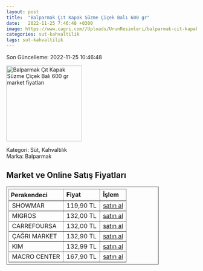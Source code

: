 ```yaml
---
layout: post
title:  "Balparmak Çıt Kapak Süzme Çiçek Balı 600 gr"
date:   2022-11-25 7:46:48 +0300
image: https://www.cagri.com//Uploads/UrunResimleri/balparmak-cit-kapak-suzme-cicek-bali-600-7822.jpg
categories: sut-kahvaltilik
tags: sut-kahvaltilik
---
```


Son Güncelleme: 2022-11-25 10:46:48

<img src="https://www.cagri.com//Uploads/UrunResimleri/balparmak-cit-kapak-suzme-cicek-bali-600-7822.jpg" width="200" alt="Balparmak Çıt Kapak Süzme Çiçek Balı 600 gr market fiyatları" />

Kategori: Süt, Kahvaltılık
<br />
Marka: Balparmak

<h2>Market ve Online Satış Fiyatları</h2>

<table border="1" style="padding: 5px;width:80%;">
  <tr>
    <td style="padding: 5px;"><strong>Perakendeci</strong></td>
    <td><strong>Fiyat</strong></td>
    <td><strong>İşlem</strong></td>
  </tr>
  <tr>
              <td title="Showmar">SHOWMAR</td>
              <td>119,90 TL</td>
              <td><a title="Showmar" target="_blank" href="https://www.showmar.com.tr/urun/balparmak-cicek-bali-600gr-sikma">satın al</a></td>
            </tr><tr>
              <td title="Migros">MIGROS</td>
              <td>132,00 TL</td>
              <td><a title="Migros" target="_blank" href="https://www.migros.com.tr/balparmak-cit-kapak-cicek-bali-600-g-p-6c00bb">satın al</a></td>
            </tr><tr>
              <td title="CarrefourSA">CARREFOURSA</td>
              <td>132,00 TL</td>
              <td><a title="CarrefourSA" target="_blank" href="https://www.carrefoursa.com/balparmak-citkapak-cicek-bali-600-g-p-30089274">satın al</a></td>
            </tr><tr>
              <td title="Çağrı Market">ÇAĞRI MARKET</td>
              <td>132,90 TL</td>
              <td><a title="Çağrı Market" target="_blank" href="https://www.cagri.com/balparmak-cit-kapak-suzme-cicek-bali-600-gr">satın al</a></td>
            </tr><tr>
              <td title="Kim">KIM</td>
              <td>132,99 TL</td>
              <td><a title="Kim" target="_blank" href="https://www.kimgeldi.com/balparmak-cicek-bali-citkapak-600-gr">satın al</a></td>
            </tr><tr>
              <td title="Macro Center">MACRO CENTER</td>
              <td>167,90 TL</td>
              <td><a title="Macro Center" target="_blank" href="https://www.macrocenter.com.tr/balparmak-citkapak-ozel-secim-cicek-bali-600-g-p-6c0701">satın al</a></td>
            </tr>
</table>

